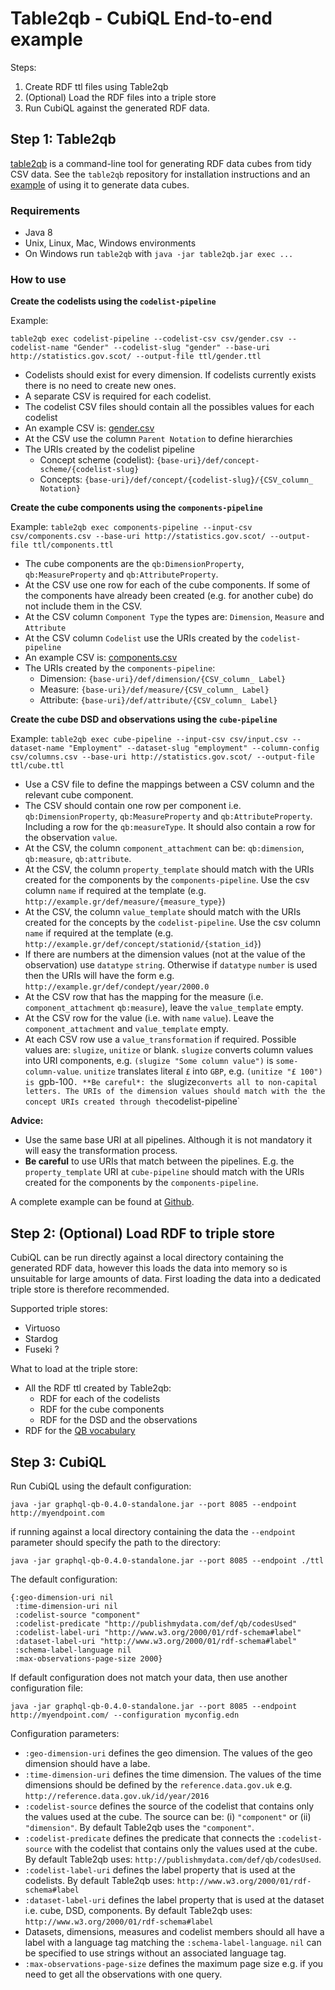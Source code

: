 # Table2qb - CubiQL End-to-end example

Steps:
1. Create RDF ttl files using Table2qb
2. (Optional) Load the RDF files into a triple store
3. Run CubiQL against the generated RDF data.

## Step 1: Table2qb

[table2qb](https://github.com/Swirrl/table2qb/) is a command-line tool for generating RDF data cubes from tidy CSV data. See the `table2qb` repository for
installation instructions and an [example](https://github.com/Swirrl/table2qb/blob/master/examples/employment/README.md) of using it to generate data cubes. 

### Requirements

- Java 8
- Unix, Linux, Mac, Windows  environments
- On Windows run `table2qb` with `java -jar table2qb.jar exec ...`

### How to use

**Create the codelists using the `codelist-pipeline`**

Example:

`table2qb exec codelist-pipeline --codelist-csv csv/gender.csv --codelist-name "Gender" --codelist-slug "gender" --base-uri http://statistics.gov.scot/ --output-file ttl/gender.ttl`

- Codelists should exist for every dimension. If codelists currently exists there is no need to create new ones.
- A separate CSV is required for each codelist.
- The codelist CSV files should contain all the possibles values for each codelist
- An example CSV is: [gender.csv](https://github.com/Swirrl/table2qb/blob/master/examples/employment/csv/gender.csv)
- At the CSV use the column `Parent Notation` to define hierarchies
- The URIs created by the codelist pipeline
  - Concept scheme (codelist): `{base-uri}/def/concept-scheme/{codelist-slug}`
  - Concepts: `{base-uri}/def/concept/{codelist-slug}/{CSV_column_ Notation}`

**Create the cube components using the `components-pipeline`**

Example:
`table2qb exec components-pipeline --input-csv csv/components.csv --base-uri http://statistics.gov.scot/ --output-file ttl/components.ttl`

- The cube components are the `qb:DimensionProperty`, `qb:MeasureProperty` and `qb:AttributeProperty`.
- At the CSV use one row for each of the cube components. If some of the components have already been created (e.g. for another cube) do not include them in the CSV. 
- At the CSV column `Component Type` the types are: `Dimension`, `Measure` and `Attribute`
- At the CSV column `Codelist` use the URIs created by the `codelist-pipeline`
- An example CSV is: [components.csv](https://github.com/Swirrl/table2qb/blob/master/examples/employment/csv/components.csv)
- The URIs created by the `components-pipeline`:
  - Dimension: `{base-uri}/def/dimension/{CSV_column_ Label}`
  - Measure: `{base-uri}/def/measure/{CSV_column_ Label}`
  - Attribute: `{base-uri}/def/attribute/{CSV_column_ Label}`

**Create the cube DSD and observations using the `cube-pipeline`**

Example:
`table2qb exec cube-pipeline --input-csv csv/input.csv --dataset-name "Employment" --dataset-slug "employment" --column-config csv/columns.csv --base-uri http://statistics.gov.scot/ --output-file ttl/cube.ttl`

- Use a CSV file to define the mappings between a CSV column and the relevant cube component. 
- The CSV should contain one row per component i.e. `qb:DimensionProperty`, `qb:MeasureProperty` and `qb:AttributeProperty`. Including a row for the `qb:measureType`. It should also contain a row for the observation `value`.
- At the CSV, the column `component_attachment` can be: `qb:dimension`, `qb:measure`, `qb:attribute`. 
- At the CSV, the column `property_template` should match with the URIs created for the components by the `components-pipeline`. Use the csv column `name` if required at the template (e.g. `http://example.gr/def/measure/{measure_type}`)
- At the CSV, the column `value_template` should match with the URIs created for the concepts by the `codelist-pipeline`. Use the csv column `name` if required at the template (e.g. `http://example.gr/def/concept/stationid/{station_id}`)
- If there are numbers at the dimension values (not at the value of the observation) use `datatype` `string`. Otherwise if `datatype` `number` is used then the URIs will have the form e.g. `http://example.gr/def/condept/year/2000.0`
- At the CSV row that has the mapping for the measure (i.e. `component_attachment` `qb:measure`), leave the `value_template` empty.
- At the CSV row for the value (i.e. with `name` `value`). Leave the `component_attachment` and `value_template` empty.
- At each CSV row use a `value_transformation` if required. Possible values are: `slugize`, `unitize` or blank. `slugize` converts column values into URI components, e.g. `(slugize "Some column value")` is `some-column-value`. `unitize` translates literal `£` into `GBP`, e.g. `(unitize "£ 100") is `gpb-100`. **Be careful*: the `slugize` converts all to non-capital letters. The URIs of the dimension values should match with the the concept URIs created through the `codelist-pipeline`

**Advice:** 
- Use the same base URI at all pipelines. Although it is not mandatory it will easy the transformation process.
- **Be careful** to use URIs that match between the pipelines. E.g. the `property_template` URI at `cube-pipeline` should match with the URIs created for the components by the `components-pipeline`.

A complete example can be found at [Github](https://github.com/Swirrl/table2qb/tree/master/examples/employment).

## Step 2: (Optional) Load RDF to triple store

CubiQL can be run directly against a local directory containing the generated RDF data, however this loads the data into memory so is unsuitable for large amounts of data.
First loading the data into a dedicated triple store is therefore recommended.  

Supported triple stores:
- Virtuoso
- Stardog
- Fuseki ?

What to load at the triple store:
- All the RDF ttl created by Table2qb:
  - RDF for each of the codelists
  - RDF for the cube components
  - RDF for the DSD and the observations
- RDF for the [QB vocabulary](https://raw.githubusercontent.com/UKGovLD/publishing-statistical-data/master/specs/src/main/vocab/cube.ttl)

## Step 3: CubiQL

Run CubiQL using the default configuration:

`java -jar graphql-qb-0.4.0-standalone.jar --port 8085 --endpoint http://myendpoint.com`

if running against a local directory containing the data the `--endpoint` parameter should specify the path to the directory:

`java -jar graphql-qb-0.4.0-standalone.jar --port 8085 --endpoint ./ttl`

The default configuration:
```
{:geo-dimension-uri nil
 :time-dimension-uri nil
 :codelist-source "component"
 :codelist-predicate "http://publishmydata.com/def/qb/codesUsed"
 :codelist-label-uri "http://www.w3.org/2000/01/rdf-schema#label"
 :dataset-label-uri "http://www.w3.org/2000/01/rdf-schema#label"
 :schema-label-language nil
 :max-observations-page-size 2000}
```

If default configuration does not match your data, then use another configuration file:

`java -jar graphql-qb-0.4.0-standalone.jar --port 8085 --endpoint http://myendpoint.com/ --configuration myconfig.edn`

Configuration parameters:

- `:geo-dimension-uri` defines the geo dimension. The values of the geo dimension should have a labe. 
- `:time-dimension-uri` defines the time dimension. The values of the time dimensions should be defined by the `reference.data.gov.uk` e.g. `http://reference.data.gov.uk/id/year/2016`
- `:codelist-source` defines the source of the codelist that contains only the values used at the cube. The source can be: (i) `"component"` or (ii) `"dimension"`. By default Table2qb uses the `"component"`.
- `:codelist-predicate` defines the predicate that connects the `:codelist-source` with the codelist that  contains only the values used at the cube. By default Table2qb uses: `http://publishmydata.com/def/qb/codesUsed`. 
- `:codelist-label-uri` defines the label property that is used at the codelists. By default Table2qb uses: `http://www.w3.org/2000/01/rdf-schema#label `
- `:dataset-label-uri` defines the label property that is used at the dataset i.e. cube, DSD, components. By default Table2qb uses: `http://www.w3.org/2000/01/rdf-schema#label`
- Datasets, dimensions, measures and codelist members should all have a label with a language tag matching the `:schema-label-language`.  `nil` can be specified to use strings without an associated language tag.
- `:max-observations-page-size` defines the maximum page size e.g. if you need to get all the observations with one query.
